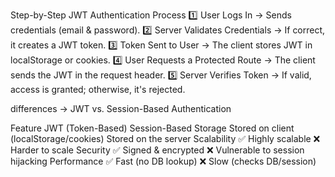 Step-by-Step JWT Authentication Process
1️⃣ User Logs In → Sends credentials (email & password).
2️⃣ Server Validates Credentials → If correct, it creates a JWT token.
3️⃣ Token Sent to User → The client stores JWT in localStorage or cookies.
4️⃣ User Requests a Protected Route → The client sends the JWT in the request header.
5️⃣ Server Verifies Token → If valid, access is granted; otherwise, it's rejected.

differences -> JWT vs.                           Session-Based Authentication

Feature	JWT (Token-Based)	                        Session-Based
Storage	Stored on client (localStorage/cookies)	    Stored on the server
Scalability	✅ Highly scalable	                  ❌ Harder to scale
Security	✅ Signed & encrypted	              ❌ Vulnerable to session hijacking
Performance	✅ Fast (no DB lookup)	              ❌ Slow (checks DB/session)